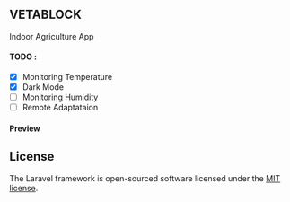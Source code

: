 ## VETABLOCK

Indoor Agriculture App  

#### TODO :
- [x] Monitoring Temperature 
- [x] Dark Mode
- [ ] Monitoring Humidity
- [ ] Remote Adaptataion

#### Preview


## License

The Laravel framework is open-sourced software licensed under the [MIT license](https://opensource.org/licenses/MIT).
